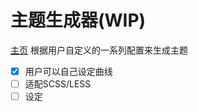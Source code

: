 # 主题生成器(WIP)
[主页](https://tachibanakimika.github.io/quick-color-generator-plus/)
根据用户自定义的一系列配置来生成主题

- [x] 用户可以自己设定曲线
- [ ] 适配SCSS/LESS
- [ ] 设定